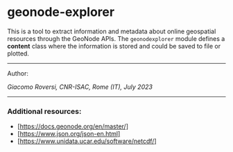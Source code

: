 
# geonode-explorer

This is a tool to extract information and metadata about online geospatial resources through the GeoNode APIs. The `geonodexplorer` module defines a **content** class where the information is stored and could be saved to file or plotted.

***

Author: 

*Giacomo Roversi, CNR-ISAC, Rome (IT), July 2023*

***

### Additional resources:
+ [https://docs.geonode.org/en/master/]
+ [https://www.json.org/json-en.html]
+ [https://www.unidata.ucar.edu/software/netcdf/]

